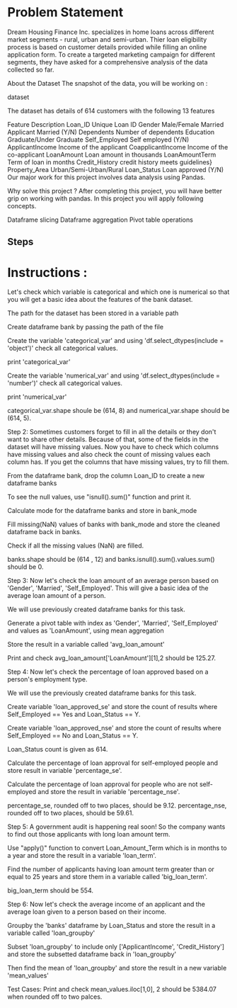 # Problem Statement
Dream Housing Finance Inc. specializes in home loans across different market segments - rural, urban and semi-urban. Thier loan eligibility process is based on customer details provided while filling an online application form. To create a targeted marketing campaign for different segments, they have asked for a comprehensive analysis of the data collected so far.

About the Dataset
The snapshot of the data, you will be working on :

dataset

The dataset has details of 614 customers with the following 13 features

Feature	Description
Loan_ID	Unique Loan ID
Gender	Male/Female
Married	Applicant Married (Y/N)
Dependents	Number of dependents
Education	Graduate/Under Graduate
Self_Employed	Self employed (Y/N)
ApplicantIncome	Income of the applicant
CoapplicantIncome	Income of the co-applicant
LoanAmount	Loan amount in thousands
LoanAmountTerm	Term of loan in months
Credit_History	credit history meets guidelines}
Property_Area	Urban/Semi-Urban/Rural
Loan_Status	Loan approved (Y/N)
Our major work for this project involves data analysis using Pandas.

Why solve this project ?
After completing this project, you will have better grip on working with pandas. In this project you will apply following concepts.

Dataframe slicing
Dataframe aggregation
Pivot table operations

## Steps
# Instructions :
Let's check which variable is categorical and which one is numerical so that you will get a basic idea about the features of the bank dataset.

The path for the dataset has been stored in a variable path

Create dataframe bank by passing the path of the file

Create the variable 'categorical_var' and using 'df.select_dtypes(include = 'object')' check all categorical values.

print 'categorical_var'

Create the variable 'numerical_var' and using 'df.select_dtypes(include = 'number')' check all categorical values.

print 'numerical_var'

categorical_var.shape shoule be (614, 8) and numerical_var.shape should be (614, 5).

Step 2: Sometimes customers forget to fill in all the details or they don't want to share other details. Because of that, some of the fields in the dataset will have missing values. Now you have to check which columns have missing values and also check the count of missing values each column has. If you get the columns that have missing values, try to fill them.

From the dataframe bank, drop the column Loan_ID to create a new dataframe banks

To see the null values, use "isnull().sum()" function and print it.

Calculate mode for the dataframe banks and store in bank_mode

Fill missing(NaN) values of banks with bank_mode and store the cleaned dataframe back in banks.

Check if all the missing values (NaN) are filled.

banks.shape should be (614 , 12) and banks.isnull().sum().values.sum() should be 0.

Step 3: Now let's check the loan amount of an average person based on 'Gender', 'Married', 'Self_Employed'. This will give a basic idea of the average loan amount of a person.

We will use previously created dataframe banks for this task.

Generate a pivot table with index as 'Gender', 'Married', 'Self_Employed' and values as 'LoanAmount', using mean aggregation

Store the result in a variable called 'avg_loan_amount'

Print and check avg_loan_amount['LoanAmount'][1],2 should be 125.27.

Step 4: Now let's check the percentage of loan approved based on a person's employment type.

We will use the previously created dataframe banks for this task.

Create variable 'loan_approved_se' and store the count of results where Self_Employed == Yes and Loan_Status == Y.

Create variable 'loan_approved_nse' and store the count of results where Self_Employed == No and Loan_Status == Y.

Loan_Status count is given as 614.

Calculate the percentage of loan approval for self-employed people and store result in variable 'percentage_se'.

Calculate the percentage of loan approval for people who are not self-employed and store the result in variable 'percentage_nse'.

percentage_se, rounded off to two places, should be 9.12.
percentage_nse, rounded off to two places, should be 59.61.

Step 5: A government audit is happening real soon! So the company wants to find out those applicants with long loan amount term.

Use "apply()" function to convert Loan_Amount_Term which is in months to a year and store the result in a variable 'loan_term'.

Find the number of applicants having loan amount term greater than or equal to 25 years and store them in a variable called 'big_loan_term'.

big_loan_term should be 554.

Step 6: Now let's check the average income of an applicant and the average loan given to a person based on their income.

Groupby the 'banks' dataframe by Loan_Status and store the result in a variable called 'loan_groupby'

Subset 'loan_groupby' to include only ['ApplicantIncome', 'Credit_History'] and store the subsetted dataframe back in 'loan_groupby'

Then find the mean of 'loan_groupby' and store the result in a new variable 'mean_values'

Test Cases: Print and check mean_values.iloc[1,0], 2 should be 5384.07 when rounded off to two palces.
